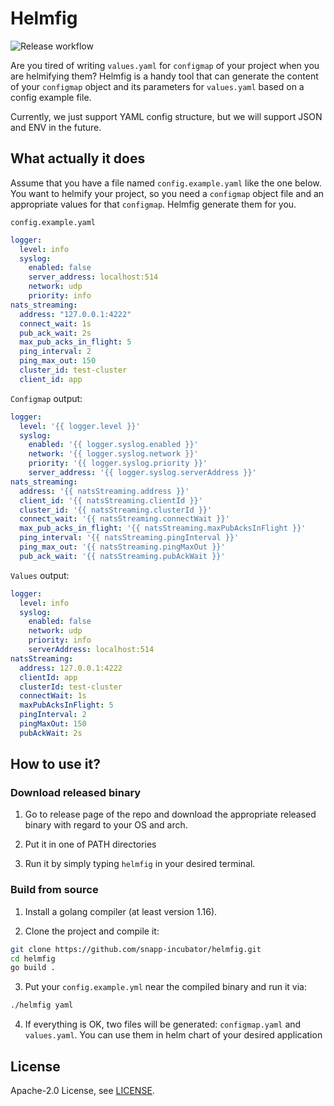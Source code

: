 # Helmfig

![Release workflow](https://github.com/snapp-incubator/helmfig/actions/workflows/release.yaml/badge.svg)

Are you tired of writing `values.yaml` for `configmap` of your project when you are helmifying them? Helmfig is a handy 
tool that can generate the content of your `configmap` object and its parameters for `values.yaml` based on a config
example file.

Currently, we just support YAML config structure, but we will support JSON and ENV in the future.

## What actually it does

Assume that you have a file named `config.example.yaml` like the one below. You want to helmify your project, so you need
a `configmap` object file and an appropriate values for that `configmap`. Helmfig generate them for you.

`config.example.yaml`
```yaml
logger:
  level: info
  syslog:
    enabled: false
    server_address: localhost:514
    network: udp
    priority: info
nats_streaming:
  address: "127.0.0.1:4222"
  connect_wait: 1s
  pub_ack_wait: 2s
  max_pub_acks_in_flight: 5
  ping_interval: 2
  ping_max_out: 150
  cluster_id: test-cluster
  client_id: app
```

`Configmap` output:
```yaml
logger:
  level: '{{ logger.level }}'
  syslog:
    enabled: '{{ logger.syslog.enabled }}'
    network: '{{ logger.syslog.network }}'
    priority: '{{ logger.syslog.priority }}'
    server_address: '{{ logger.syslog.serverAddress }}'
nats_streaming:
  address: '{{ natsStreaming.address }}'
  client_id: '{{ natsStreaming.clientId }}'
  cluster_id: '{{ natsStreaming.clusterId }}'
  connect_wait: '{{ natsStreaming.connectWait }}'
  max_pub_acks_in_flight: '{{ natsStreaming.maxPubAcksInFlight }}'
  ping_interval: '{{ natsStreaming.pingInterval }}'
  ping_max_out: '{{ natsStreaming.pingMaxOut }}'
  pub_ack_wait: '{{ natsStreaming.pubAckWait }}'
```

`Values` output:
```yaml
logger:
  level: info
  syslog:
    enabled: false
    network: udp
    priority: info
    serverAddress: localhost:514
natsStreaming:
  address: 127.0.0.1:4222
  clientId: app
  clusterId: test-cluster
  connectWait: 1s
  maxPubAcksInFlight: 5
  pingInterval: 2
  pingMaxOut: 150
  pubAckWait: 2s
```

## How to use it?

### Download released binary

1. Go to release page of the repo and download the appropriate released binary with regard to your OS and arch.

2. Put it in one of PATH directories

3. Run it by simply typing `helmfig` in your desired terminal.

### Build from source

1. Install a golang compiler (at least version 1.16).

2. Clone the project and compile it:

```bash
git clone https://github.com/snapp-incubator/helmfig.git
cd helmfig
go build .
```

3. Put your ```config.example.yml``` near the compiled binary and run it via:

```bash
./helmfig yaml
```

4. If everything is OK, two files will be generated: `configmap.yaml` and `values.yaml`. You can use them in
helm chart of your desired application

## License

Apache-2.0 License, see [LICENSE](LICENSE).
